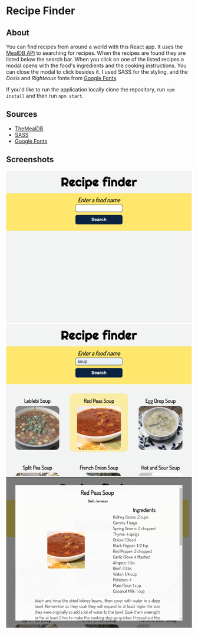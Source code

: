# Recipe Finder

## About

You can find recipes from around a world with this React app. It uses the [MealDB API](https://www.themealdb.com/api.php) to searching for recipes. When the recipes are found they are listed below the search bar. When you click on one of the listed recipes a modal opens with the food's ingredients and the cooking instructions. You can close the modal to click besides it. I used SASS for the styling, and the *Dosis* and *Righteous* fonts from [Google Fonts](https://fonts.google.com/).

If you'd like to run the application locally clone the repository, run `npm install` and then run `npm start`.

## Sources

- [TheMealDB](https://www.themealdb.com/api.php)
- [SASS](https://sass-lang.com/)
- [Google Fonts](https://fonts.google.com/)

## Screenshots

![](recipes_finder/src/Screenshots/finder1.png)
![](recipes_finder/src/Screenshots/finder2.png)
![](recipes_finder/src/Screenshots/finder3.png)
